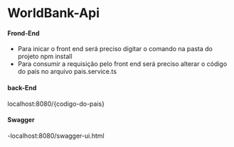 # WorldBank-Api


#### Frond-End
- Para inicar o front end será preciso digitar o comando na pasta do projeto npm install
- Para consumir a requisição pelo front end será preciso alterar o código do país no arquivo pais.service.ts
#### back-End
localhost:8080/{codigo-do-pais}

#### Swagger
-localhost:8080/swagger-ui.html
